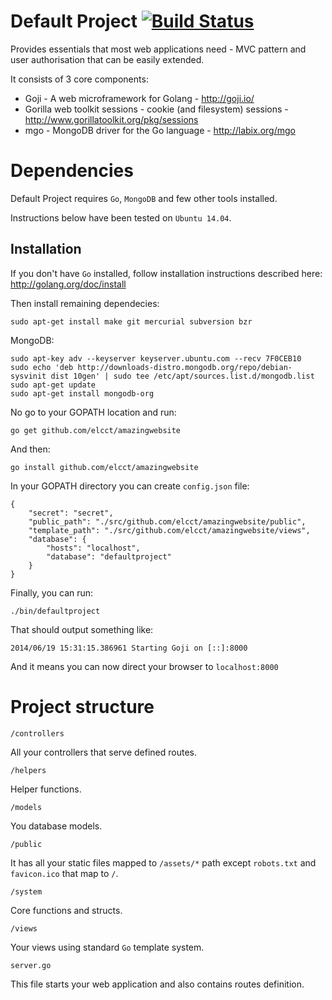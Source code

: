 Default Project [![Build Status](https://drone.io/github.com/elcct/amazingwebsite/status.png)](https://drone.io/github.com/elcct/amazingwebsite/latest)
===============

Provides essentials that most web applications need - MVC pattern and user authorisation that can be easily extended.

It consists of 3 core components:

- Goji - A web microframework for Golang - http://goji.io/
- Gorilla web toolkit sessions - cookie (and filesystem) sessions - http://www.gorillatoolkit.org/pkg/sessions
- mgo - MongoDB driver for the Go language - http://labix.org/mgo

# Dependencies

Default Project requires `Go`, `MongoDB` and few other tools installed.

Instructions below have been tested on `Ubuntu 14.04`.

## Installation

If you don't have `Go` installed, follow installation instructions described here: http://golang.org/doc/install

Then install remaining dependecies:

```
sudo apt-get install make git mercurial subversion bzr
```

MongoDB:

```
sudo apt-key adv --keyserver keyserver.ubuntu.com --recv 7F0CEB10
sudo echo 'deb http://downloads-distro.mongodb.org/repo/debian-sysvinit dist 10gen' | sudo tee /etc/apt/sources.list.d/mongodb.list
sudo apt-get update
sudo apt-get install mongodb-org
```



No go to your GOPATH location and run:

```
go get github.com/elcct/amazingwebsite
```

And then:

```
go install github.com/elcct/amazingwebsite
```

In your GOPATH directory you can create `config.json` file:

```
{
	"secret": "secret",
	"public_path": "./src/github.com/elcct/amazingwebsite/public",
	"template_path": "./src/github.com/elcct/amazingwebsite/views",	
	"database": {
		"hosts": "localhost",
		"database": "defaultproject"
	}
}
```

Finally, you can run:

```
./bin/defaultproject
```

That should output something like:

```
2014/06/19 15:31:15.386961 Starting Goji on [::]:8000
```

And it means you can now direct your browser to `localhost:8000`

# Project structure

`/controllers`

All your controllers that serve defined routes.

`/helpers`

Helper functions.

`/models`

You database models.

`/public`

It has all your static files mapped to `/assets/*` path except `robots.txt` and `favicon.ico` that map to `/`.

`/system`

Core functions and structs.

`/views`

Your views using standard `Go` template system.

`server.go`

This file starts your web application and also contains routes definition.

